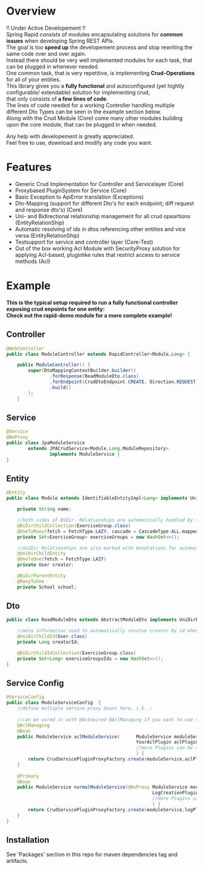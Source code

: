 # Overview  
!! Under Active Developement !!  
Spring Rapid consists of modules encapsulating solutions for **common issues** when developing Spring REST APIs.  
The goal is too **speed up** the developement process and stop rewriting the same code over and over again.  
Instead there should be very well implemented modules for each task, that can be plugged in whenever needed.  
One common task, that is very repetitive, is implementing **Crud-Operations** for all of your entities.  
This library gives you a **fully functional** and autoconfigured (yet hightly configurable/ extendable) solution for implementing crud,  
that only consists of **a few lines of code**.  
The lines of code needed for a working Controller handling multiple different Dto Types can be seen in the example section below.  
Along with the Crud Module (Core) come many other modules building upon the core module, that can be plugged in when needed.  
  
Any help with developement is greatly appreciated.  
Feel free to use, download and modify any code you want.  
  
  
# Features  
* Generic Crud Implementation for Controller and Servicelayer                                        (Core)  
* Proxybased PluginSystem for Service                                                                (Core)  
* Basic Exception to ApiError translation                                                            (Exceptions)  
* Dto-Mapping (support for different Dto's for each endpoint; diff request and response dto's)       (Core)  
* Uni- and Bidirectional relationship management for all crud opeartions                             (EntityRelationShip)  
* Automatic resolving of ids in dtos referencing other entities and vice versa                       (EntityRelationShip)  
* Testsupport for service and controller layer                                                       (Core-Test)  
* Out of the box working Acl Module with SecurityProxy solution for applying Acl-based, pluginlike 
  rules that restrict access to service methods                                                       (Acl)            
    
    
# Example  
**This is the typical setup required to run a fully functional controller exposing crud enpoints for one entity:**  
**Check out the rapid-demo module for a more complete example!**  
## Controller    
  
```java
@WebController
public class ModuleController extends RapidController<Module,Long> {

    public ModuleController() {
        super(DtoMappingContextBuilder.builder()
                .forResponse(ReadModuleDto.class)
                .forEndpoint(CrudDtoEndpoint.CREATE, Direction.REQUEST, CreateModuleDto.class)
                .build()
        );
    }
```
  
  
## Service   
  
```java
@Service
@NoProxy
public class JpaModuleService
        extends JPACrudService<Module,Long,ModuleRepository>
                implements ModuleService {
}
```  
  
## Entity    
  
```java
@Entity
public class Module extends IdentifiableEntityImpl<Long> implements UniDirParent, BiDirChild, BiDirParent {

    private String name;

    //both sides of BiDir- Relationships are automatically handled by the Framework  
    @BiDirChildCollection(ExerciseGroup.class)
    @OneToMany(fetch = FetchType.LAZY, cascade = CascadeType.ALL,mappedBy = "module")
    private Set<ExerciseGroup> exerciseGroups = new HashSet<>();

    //UniDir Relationships are also marked with Annotations for automatic Dto-Mapping (Entity gets resolved from id)  
    @UniDirChildEntity
    @OneToOne(fetch = FetchType.LAZY)
    private User creator;

    @BiDirParentEntity
    @ManyToOne
    private School school;
```  
  
## Dto  
  
```java
public class ReadModuleDto extends AbstractModuleDto implements UniDirParentDto, BiDirParentDto {

    //meta information used to automatically resolve creator by id when mapping dto to entity
    @UniDirChildId(User.class)
    private Long creatorId;

    @BiDirChildIdCollection(ExerciseGroup.class)
    private Set<Long> exerciseGroupsIds = new HashSet<>();
}
```
  
## Service Config    
  
```java
@ServiceConfig
public class ModuleServiceConfig  {
    //define multiple service proxy beans here, i.E. :
    
    //can be wired in with @Autowired @AclManaging if you want to use the version of the service, that also stores acl information  
    @AclManaging
    @Bean
    public ModuleService aclModuleService(      ModuleService moduleService,
                                                YourAclPlugin aclPlugin,
                                                //more Plugins can be added here...
                                                ) {
        return CrudServicePluginProxyFactory.create(moduleService,aclPlugin);
    }
    
    @Primary
    @Bean
    public ModuleService normalModuleService(@NoProxy ModuleService moduleService,
                                                      LogCreationPlugin logPlugin,
                                                      //more Plugins can be added here...
                                                      ) {
        return CrudServicePluginProxyFactory.create(moduleService,logPlugin);
    }
}
```  
  
## Installation  
See 'Packages' section in this repo for maven dependencies tag and artifacts.  


